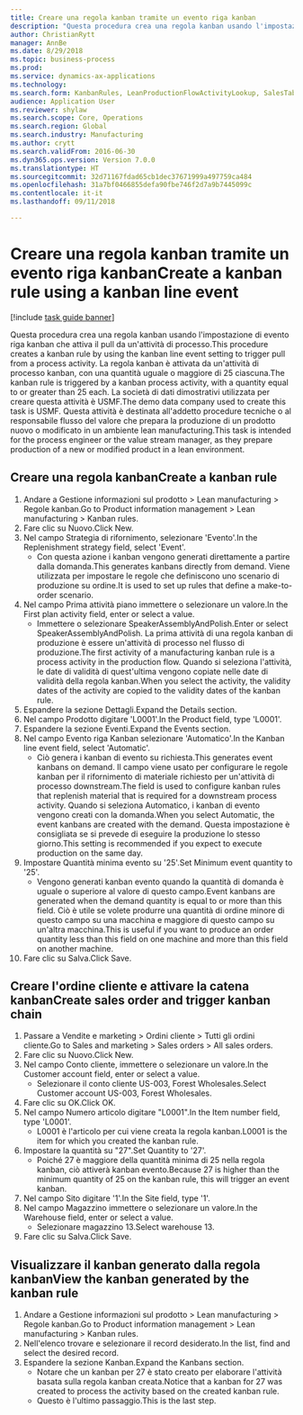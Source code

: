 ```yaml
--- 
title: Creare una regola kanban tramite un evento riga kanban
description: "Questa procedura crea una regola kanban usando l'impostazione di evento riga kanban che attiva il pull da un'attività di processo."
author: ChristianRytt
manager: AnnBe
ms.date: 8/29/2018
ms.topic: business-process
ms.prod: 
ms.service: dynamics-ax-applications
ms.technology: 
ms.search.form: KanbanRules, LeanProductionFlowActivityLookup, SalesTableListPage, SalesCreateOrder, SalesTable
audience: Application User
ms.reviewer: shylaw
ms.search.scope: Core, Operations
ms.search.region: Global
ms.search.industry: Manufacturing
ms.author: crytt
ms.search.validFrom: 2016-06-30
ms.dyn365.ops.version: Version 7.0.0
ms.translationtype: HT
ms.sourcegitcommit: 32d71167fdad65cb1dec37671999a497759ca484
ms.openlocfilehash: 31a7bf0466855defa90fbe746f2d7a9b7445099c
ms.contentlocale: it-it
ms.lasthandoff: 09/11/2018

---
```

# <a name="create-a-kanban-rule-using-a-kanban-line-event"></a><span data-ttu-id="b0ac8-103">Creare una regola kanban tramite un evento riga kanban</span><span class="sxs-lookup"><span data-stu-id="b0ac8-103">Create a kanban rule using a kanban line event</span></span>

[!include [task guide banner](../../includes/task-guide-banner.md)]

<span data-ttu-id="b0ac8-104">Questa procedura crea una regola kanban usando l'impostazione di evento riga kanban che attiva il pull da un'attività di processo.</span><span class="sxs-lookup"><span data-stu-id="b0ac8-104">This procedure creates a kanban rule by using the kanban line event setting to trigger pull from a process activity.</span></span> <span data-ttu-id="b0ac8-105">La regola kanban è attivata da un'attività di processo kanban, con una quantità uguale o maggiore di 25 ciascuna.</span><span class="sxs-lookup"><span data-stu-id="b0ac8-105">The kanban rule is triggered by a kanban process activity, with a quantity equal to or greater than 25 each.</span></span> <span data-ttu-id="b0ac8-106">La società di dati dimostrativi utilizzata per creare questa attività è USMF.</span><span class="sxs-lookup"><span data-stu-id="b0ac8-106">The demo data company used to create this task is USMF.</span></span> <span data-ttu-id="b0ac8-107">Questa attività è destinata all'addetto procedure tecniche o al responsabile flusso del valore che prepara la produzione di un prodotto nuovo o modificato in un ambiente lean manufacturing.</span><span class="sxs-lookup"><span data-stu-id="b0ac8-107">This task is intended for the process engineer or the value stream manager, as they prepare production of a new or modified product in a lean environment.</span></span>


## <a name="create-a-kanban-rule"></a><span data-ttu-id="b0ac8-108">Creare una regola kanban</span><span class="sxs-lookup"><span data-stu-id="b0ac8-108">Create a kanban rule</span></span>
1. <span data-ttu-id="b0ac8-109">Andare a Gestione informazioni sul prodotto > Lean manufacturing > Regole kanban.</span><span class="sxs-lookup"><span data-stu-id="b0ac8-109">Go to Product information management > Lean manufacturing > Kanban rules.</span></span>
2. <span data-ttu-id="b0ac8-110">Fare clic su Nuovo.</span><span class="sxs-lookup"><span data-stu-id="b0ac8-110">Click New.</span></span>
3. <span data-ttu-id="b0ac8-111">Nel campo Strategia di rifornimento, selezionare 'Evento'.</span><span class="sxs-lookup"><span data-stu-id="b0ac8-111">In the Replenishment strategy field, select 'Event'.</span></span>
    * <span data-ttu-id="b0ac8-112">Con questa azione i kanban vengono generati direttamente a partire dalla domanda.</span><span class="sxs-lookup"><span data-stu-id="b0ac8-112">This generates kanbans directly from demand.</span></span> <span data-ttu-id="b0ac8-113">Viene utilizzata per impostare le regole che definiscono uno scenario di produzione su ordine.</span><span class="sxs-lookup"><span data-stu-id="b0ac8-113">It is used to set up rules that define a make-to-order scenario.</span></span>  
4. <span data-ttu-id="b0ac8-114">Nel campo Prima attività piano immettere o selezionare un valore.</span><span class="sxs-lookup"><span data-stu-id="b0ac8-114">In the First plan activity field, enter or select a value.</span></span>
    * <span data-ttu-id="b0ac8-115">Immettere o selezionare SpeakerAssemblyAndPolish.</span><span class="sxs-lookup"><span data-stu-id="b0ac8-115">Enter or select SpeakerAssemblyAndPolish.</span></span> <span data-ttu-id="b0ac8-116">La prima attività di una regola kanban di produzione è essere un'attività di processo nel flusso di produzione.</span><span class="sxs-lookup"><span data-stu-id="b0ac8-116">The first activity of a manufacturing kanban rule is a process activity in the production flow.</span></span> <span data-ttu-id="b0ac8-117">Quando si seleziona l'attività, le date di validità di quest'ultima vengono copiate nelle date di validità della regola kanban.</span><span class="sxs-lookup"><span data-stu-id="b0ac8-117">When you select the activity, the validity dates of the activity are copied to the validity dates of the kanban rule.</span></span>  
5. <span data-ttu-id="b0ac8-118">Espandere la sezione Dettagli.</span><span class="sxs-lookup"><span data-stu-id="b0ac8-118">Expand the Details section.</span></span>
6. <span data-ttu-id="b0ac8-119">Nel campo Prodotto digitare 'L0001'.</span><span class="sxs-lookup"><span data-stu-id="b0ac8-119">In the Product field, type 'L0001'.</span></span>
7. <span data-ttu-id="b0ac8-120">Espandere la sezione Eventi.</span><span class="sxs-lookup"><span data-stu-id="b0ac8-120">Expand the Events section.</span></span>
8. <span data-ttu-id="b0ac8-121">Nel campo Evento riga Kanban selezionare 'Automatico'.</span><span class="sxs-lookup"><span data-stu-id="b0ac8-121">In the Kanban line event field, select 'Automatic'.</span></span>
    * <span data-ttu-id="b0ac8-122">Ciò genera i kanban di evento su richiesta.</span><span class="sxs-lookup"><span data-stu-id="b0ac8-122">This generates event kanbans on demand.</span></span>  <span data-ttu-id="b0ac8-123">Il campo viene usato per configurare le regole kanban per il rifornimento di materiale richiesto per un'attività di processo downstream.</span><span class="sxs-lookup"><span data-stu-id="b0ac8-123">The field is used to configure kanban rules that replenish material that is required for a downstream process activity.</span></span> <span data-ttu-id="b0ac8-124">Quando si seleziona Automatico, i kanban di evento vengono creati con la domanda.</span><span class="sxs-lookup"><span data-stu-id="b0ac8-124">When you select Automatic, the event kanbans are created with the demand.</span></span> <span data-ttu-id="b0ac8-125">Questa impostazione è consigliata se si prevede di eseguire la produzione lo stesso giorno.</span><span class="sxs-lookup"><span data-stu-id="b0ac8-125">This setting is recommended if you expect to execute production on the same day.</span></span>  
9. <span data-ttu-id="b0ac8-126">Impostare Quantità minima evento su '25'.</span><span class="sxs-lookup"><span data-stu-id="b0ac8-126">Set Minimum event quantity to '25'.</span></span>
    * <span data-ttu-id="b0ac8-127">Vengono generati kanban evento quando la quantità di domanda è uguale o superiore al valore di questo campo.</span><span class="sxs-lookup"><span data-stu-id="b0ac8-127">Event kanbans are generated when the demand quantity is equal to or more than this field.</span></span> <span data-ttu-id="b0ac8-128">Ciò è utile se volete produrre una quantità di ordine minore di questo campo su una macchina e maggiore di questo campo su un'altra macchina.</span><span class="sxs-lookup"><span data-stu-id="b0ac8-128">This is useful if you want to produce an order quantity less than this field on one machine and more than this field on another machine.</span></span>  
10. <span data-ttu-id="b0ac8-129">Fare clic su Salva.</span><span class="sxs-lookup"><span data-stu-id="b0ac8-129">Click Save.</span></span>

## <a name="create-sales-order-and-trigger-kanban-chain"></a><span data-ttu-id="b0ac8-130">Creare l'ordine cliente e attivare la catena kanban</span><span class="sxs-lookup"><span data-stu-id="b0ac8-130">Create sales order and trigger kanban chain</span></span>
1. <span data-ttu-id="b0ac8-131">Passare a Vendite e marketing > Ordini cliente > Tutti gli ordini cliente.</span><span class="sxs-lookup"><span data-stu-id="b0ac8-131">Go to Sales and marketing > Sales orders > All sales orders.</span></span>
2. <span data-ttu-id="b0ac8-132">Fare clic su Nuovo.</span><span class="sxs-lookup"><span data-stu-id="b0ac8-132">Click New.</span></span>
3. <span data-ttu-id="b0ac8-133">Nel campo Conto cliente, immettere o selezionare un valore.</span><span class="sxs-lookup"><span data-stu-id="b0ac8-133">In the Customer account field, enter or select a value.</span></span>
    * <span data-ttu-id="b0ac8-134">Selezionare il conto cliente US-003, Forest Wholesales.</span><span class="sxs-lookup"><span data-stu-id="b0ac8-134">Select Customer account US-003, Forest Wholesales.</span></span>  
4. <span data-ttu-id="b0ac8-135">Fare clic su OK.</span><span class="sxs-lookup"><span data-stu-id="b0ac8-135">Click OK.</span></span>
5. <span data-ttu-id="b0ac8-136">Nel campo Numero articolo digitare "L0001".</span><span class="sxs-lookup"><span data-stu-id="b0ac8-136">In the Item number field, type 'L0001'.</span></span>
    * <span data-ttu-id="b0ac8-137">L0001 è l'articolo per cui viene creata la regola kanban.</span><span class="sxs-lookup"><span data-stu-id="b0ac8-137">L0001 is the item for which you created the kanban rule.</span></span>  
6. <span data-ttu-id="b0ac8-138">Impostare la quantità su "27".</span><span class="sxs-lookup"><span data-stu-id="b0ac8-138">Set Quantity to '27'.</span></span>
    * <span data-ttu-id="b0ac8-139">Poiché 27 è maggiore della quantità minima di 25 nella regola kanban, ciò attiverà kanban evento.</span><span class="sxs-lookup"><span data-stu-id="b0ac8-139">Because 27 is higher than the minimum quantity of 25 on the kanban rule, this will trigger an event kanban.</span></span>  
7. <span data-ttu-id="b0ac8-140">Nel campo Sito digitare '1'.</span><span class="sxs-lookup"><span data-stu-id="b0ac8-140">In the Site field, type '1'.</span></span>
8. <span data-ttu-id="b0ac8-141">Nel campo Magazzino immettere o selezionare un valore.</span><span class="sxs-lookup"><span data-stu-id="b0ac8-141">In the Warehouse field, enter or select a value.</span></span>
    * <span data-ttu-id="b0ac8-142">Selezionare magazzino 13.</span><span class="sxs-lookup"><span data-stu-id="b0ac8-142">Select warehouse 13.</span></span>  
9. <span data-ttu-id="b0ac8-143">Fare clic su Salva.</span><span class="sxs-lookup"><span data-stu-id="b0ac8-143">Click Save.</span></span>

## <a name="view-the-kanban-generated-by-the-kanban-rule"></a><span data-ttu-id="b0ac8-144">Visualizzare il kanban generato dalla regola kanban</span><span class="sxs-lookup"><span data-stu-id="b0ac8-144">View the kanban generated by the kanban rule</span></span>
1. <span data-ttu-id="b0ac8-145">Andare a Gestione informazioni sul prodotto > Lean manufacturing > Regole kanban.</span><span class="sxs-lookup"><span data-stu-id="b0ac8-145">Go to Product information management > Lean manufacturing > Kanban rules.</span></span>
2. <span data-ttu-id="b0ac8-146">Nell'elenco trovare e selezionare il record desiderato.</span><span class="sxs-lookup"><span data-stu-id="b0ac8-146">In the list, find and select the desired record.</span></span>
3. <span data-ttu-id="b0ac8-147">Espandere la sezione Kanban.</span><span class="sxs-lookup"><span data-stu-id="b0ac8-147">Expand the Kanbans section.</span></span>
    * <span data-ttu-id="b0ac8-148">Notare che un kanban per 27 è stato creato per elaborare l'attività basata sulla regola kanban creata.</span><span class="sxs-lookup"><span data-stu-id="b0ac8-148">Notice that a kanban for 27 was created to process the  activity based on the created kanban rule.</span></span>  
    * <span data-ttu-id="b0ac8-149">Questo è l'ultimo passaggio.</span><span class="sxs-lookup"><span data-stu-id="b0ac8-149">This is the last step.</span></span>  


